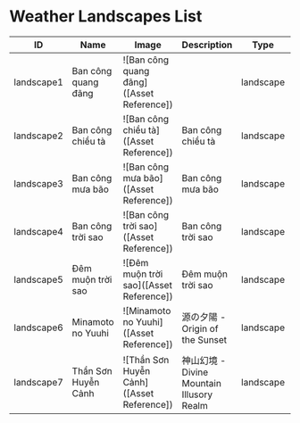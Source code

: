 # Weather Landscapes List

| ID | Name | Image | Description | Type | Effect |
|---|---|---|---|---|---|
| landscape1 | Ban công quang đãng | ![Ban công quang đãng]([Asset Reference]) |  | landscape | Ban công quang đãng |
| landscape2 | Ban công chiều tà | ![Ban công chiều tà]([Asset Reference]) | Ban công chiều tà | landscape | Ban công chiều tà |
| landscape3 | Ban công mưa bão | ![Ban công mưa bão]([Asset Reference]) | Ban công mưa bão | landscape | Ban công mưa bão |
| landscape4 | Ban công trời sao | ![Ban công trời sao]([Asset Reference]) | Ban công trời sao | landscape | Ban công trời sao |
| landscape5 | Đêm muộn trời sao | ![Đêm muộn trời sao]([Asset Reference]) | Đêm muộn trời sao | landscape | Ban công trời sao |
| landscape6 | Minamoto no Yuuhi | ![Minamoto no Yuuhi]([Asset Reference]) | 源の夕陽 - Origin of the Sunset | landscape | Minamoto no Yuuhi |
| landscape7 | Thần Sơn Huyễn Cảnh | ![Thần Sơn Huyễn Cảnh]([Asset Reference]) | 神山幻境 - Divine Mountain Illusory Realm | landscape | Thần Sơn Huyễn Cảnh |
